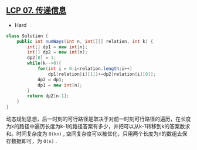 ## [LCP 07. 传递信息](https://leetcode-cn.com/problems/chuan-di-xin-xi/)

* Hard

```java
class Solution {
    public int numWays(int n, int[][] relation, int k) {
        int[] dp1 = new int[n];
        int[] dp2 = new int[n];
        dp2[0] = 1;
        while(k-->0){
            for(int i = 0;i<relation.length;i++)
                dp1[relation[i][1]]+=dp2[relation[i][0]];
            dp2 = dp1;
            dp1 = new int[n];
        }
        return dp2[n-1];
    }
}
```

动态规划思想，后一时刻的可行路径是取决于对前一时刻可行路径的遍历，在长度为k的路径中遍历长度为k-1的路径答案有多少，并把可以从k-1转移到k的答案数求和。时间复杂度为 `O(kn)` , 空间复杂度可以被优化，只用两个长度为n的数组去保存数据即可，为 `O(n)` .
